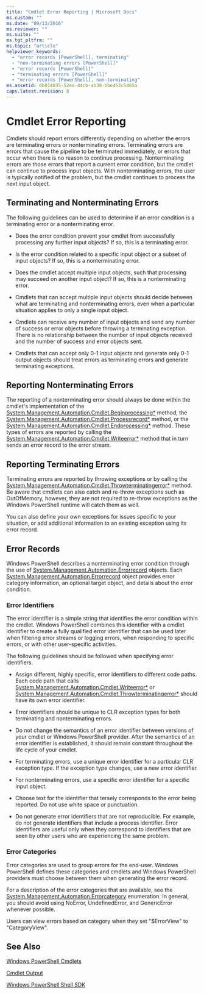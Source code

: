 ```yaml
---
title: "Cmdlet Error Reporting | Microsoft Docs"
ms.custom: ""
ms.date: "09/13/2016"
ms.reviewer: ""
ms.suite: ""
ms.tgt_pltfrm: ""
ms.topic: "article"
helpviewer_keywords:
  - "error records [PowerShell], terminating"
  - "non-terminating errors [PowerShell]"
  - "error records [PowerShell]"
  - "terminating errors [PowerShell]"
  - "error records [PowerShell], non-terminating"
ms.assetid: 0b014035-52ea-44cb-ab38-bbe463c5465a
caps.latest.revision: 8
---
```

# Cmdlet Error Reporting

Cmdlets should report errors differently depending on whether the errors are terminating errors or nonterminating errors. Terminating errors are errors that cause the pipeline to be terminated immediately, or errors that occur when there is no reason to continue processing. Nonterminating errors are those errors that report a current error condition, but the cmdlet can continue to process input objects. With nonterminating errors, the user is typically notified of the problem, but the cmdlet continues to process the next input object.

## Terminating and Nonterminating Errors

 The following guidelines can be used to determine if an error condition is a terminating error or a nonterminating error.

-   Does the error condition prevent your cmdlet from successfully processing any further input objects? If so, this is a terminating error.

-   Is the error condition related to a specific input object or a subset of input objects? If so, this is a nonterminating error.

-   Does the cmdlet accept multiple input objects, such that processing may succeed on another input object? If so, this is a nonterminating error.

-   Cmdlets that can accept multiple input objects should decide between what are terminating and nonterminating errors, even when a particular situation applies to only a single input object.

-   Cmdlets can receive any number of input objects and send any number of success or error objects before throwing a terminating exception. There is no relationship between the number of input objects received and the number of success and error objects sent.

-   Cmdlets that can accept only 0-1 input objects and generate only 0-1 output objects should treat errors as terminating errors and generate terminating exceptions.

## Reporting Nonterminating Errors

 The reporting of a nonterminating error should always be done within the cmdlet's implementation of the [System.Management.Automation.Cmdlet.Beginprocessing*](/dotnet/api/System.Management.Automation.Cmdlet.BeginProcessing) method, the [System.Management.Automation.Cmdlet.Processrecord*](/dotnet/api/System.Management.Automation.Cmdlet.ProcessRecord) method, or the [System.Management.Automation.Cmdlet.Endprocessing*](/dotnet/api/System.Management.Automation.Cmdlet.EndProcessing) method. These types of errors are reported by calling the [System.Management.Automation.Cmdlet.Writeerror*](/dotnet/api/System.Management.Automation.Cmdlet.WriteError) method that in turn sends an error record to the error stream.

## Reporting Terminating Errors

 Terminating errors are reported by throwing exceptions or by calling the [System.Management.Automation.Cmdlet.Throwterminatingerror*](/dotnet/api/System.Management.Automation.Cmdlet.ThrowTerminatingError) method. Be aware that cmdlets can also catch and re-throw exceptions such as OutOfMemory, however, they are not required to re-throw exceptions as the Windows PowerShell runtime will catch them as well.

 You can also define your own exceptions for issues specific to your situation, or add additional information to an existing exception using its error record.

## Error Records

 Windows PowerShell describes a nonterminating error condition through the use of [System.Management.Automation.Errorrecord](/dotnet/api/System.Management.Automation.ErrorRecord) objects. Each [System.Management.Automation.Errorrecord](/dotnet/api/System.Management.Automation.ErrorRecord) object provides error category information, an optional target object, and details about the error condition.

### Error Identifiers

 The error identifier is a simple string that identifies the error condition within the cmdlet. Windows PowerShell combines this identifier with a cmdlet identifier to create a fully qualified error identifier that can be used later when filtering error streams or logging errors, when responding to specific errors, or with other user-specific activities.

 The following guidelines should be followed when specifying error identifiers.

-   Assign different, highly specific, error identifiers to different code paths. Each code path that calls [System.Management.Automation.Cmdlet.Writeerror*](/dotnet/api/System.Management.Automation.Cmdlet.WriteError) or [System.Management.Automation.Cmdlet.Throwterminatingerror*](/dotnet/api/System.Management.Automation.Cmdlet.ThrowTerminatingError) should have its own error identifier.

-   Error identifiers should be unique to CLR exception types for both terminating and nonterminating errors.

-   Do not change the semantics of an error identifier between versions of your cmdlet or Windows PowerShell provider. After the semantics of an error identifier is established, it should remain constant throughout the life cycle of your cmdlet.

-   For terminating errors, use a unique error identifier for a particular CLR exception type. If the exception type changes, use a new error identifier.

-   For nonterminating errors, use a specific error identifier for a specific input object.

-   Choose text for the identifier that tersely corresponds to the error being reported. Do not use white space or punctuation.

-   Do not generate error identifiers that are not reproducible. For example, do not generate identifiers that include a process identifier. Error identifiers are useful only when they correspond to identifiers that are seen by other users who are experiencing the same problem.

### Error Categories

 Error categories are used to group errors for the end-user. Windows PowerShell defines these categories and cmdlets and Windows PowerShell providers must choose between them when generating the error record.

 For a description of the error categories that are available, see the [System.Management.Automation.Errorcategory](/dotnet/api/System.Management.Automation.ErrorCategory) enumeration. In general, you should avoid using NoError, UndefinedError, and GenericError whenever possible.

 Users can view errors based on category when they set "$ErrorView" to "CategoryView".

## See Also

 [Windows PowerShell Cmdlets](./cmdlet-overview.md)

 [Cmdlet Output](./types-of-cmdlet-output.md)

 [Windows PowerShell Shell SDK](../windows-powershell-reference.md)
